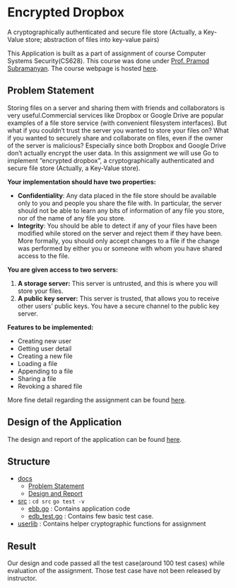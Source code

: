 # Encrypted Dropbox

A cryptographically authenticated and secure file store (Actually, a Key-Value store; abstraction of files into key-value pairs)

This Application is built as a part of assignment of course Computer Systems Security(CS628). This course was done under [Prof. Pramod Subramanyan](https://www.cse.iitk.ac.in/users/spramod). The course webpage is hosted [here](https://web.cse.iitk.ac.in/users/spramod/courses/cs628-2019).

## Problem Statement
Storing files on a server and sharing them with friends and collaborators is very useful.Commercial services like Dropbox or Google Drive are popular examples of a file store service (with convenient filesystem interfaces). But what if you couldn’t trust the server you wanted to store your files on? What if you wanted to securely share and collaborate on files, even if the owner of the server is malicious? Especially since both Dropbox and Google Drive don’t actually encrypt the user data.
In this assignment we will use Go to implement ”encrypted dropbox”, a cryptographically authenticated and secure file store (Actually, a Key-Value store).

**Your implementation should have two properties:**
- **Confidentiality**:
Any data placed in the file store should be available only to you and people you share the file with. In particular, the server should not be able to learn any bits of information of any file you store, nor of the name of any file you store. 
- **Integrity**:
 You should be able to detect if any of your files have been modified while stored on the server and reject them if they have been. More formally, you should only accept changes to a file if the change was performed by either you or someone with whom you have shared access to the file.
  
**You are given access to two servers:**
1. **A storage server:** This server  is untrusted, and this is where you will store your files. 
2. **A public key server:** This server  is trusted, that allows you to receive other users’ public keys. You have a secure channel to the public key server.

**Features to be implemented:**
- Creating new user 
- Getting user detail
- Creating a new file
- Loading a file
- Appending to a file
- Sharing a file
- Revoking a shared file

More fine detail regarding the assignment can be found [here](docs/problemStatement.pdf).


## Design of the Application
The design and report of the application can be found [here](docs/report.pdf).

##  Structure
- [docs](docs)
	- [Problem Statement](docs/problemStatement.pdf)
	- [Design and Report](docs/report.pdf)
- [src](src) : `cd src`  `go test -v`
	- [ebb.go](src/edb.go) : Contains application code
	- [edb_test.go](src/edb_test.go) : Contains few basic test case.
- [userlib](userlib) :  Contains helper cryptographic functions for  assignment

## Result
Our design and code passed all the test case(around 100 test cases) while evaluation of the assignment. Those test case have not been released by instructor. 
